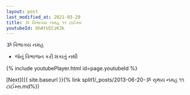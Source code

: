 ```yaml
---
layout: post
last_modified_at: 2021-03-29
title: ૐ વિભાગય નમહ ૧૧ ટાઈમ્સ
youtubeId: 8hAtUICzK3k
---
```

 
 
 ૐ વિભાગય નમહ  
 
 -  જેનું વિભાજન કરી શકાતું નથી 
 
  
 
  
 
 
 
 
 
 


{% include youtubePlayer.html id=page.youtubeId %}
 
[Next]({{ site.baseurl }}{% link  split1/_posts/2013-06-20-ૐ સૃથય નમહ ૧૧ ટાઈમ્સ.md%})
 
